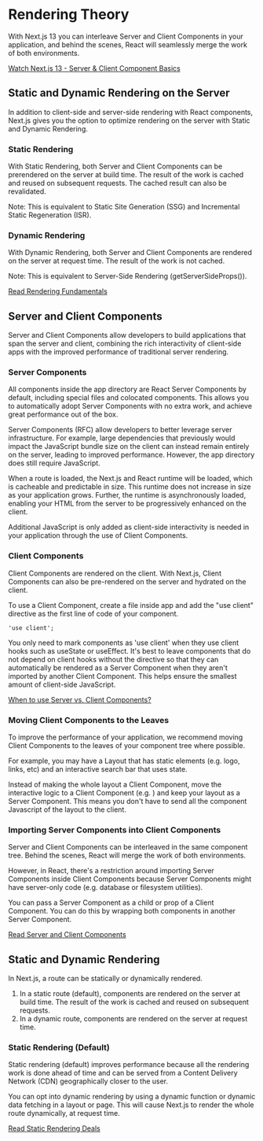 # Rendering Theory

With Next.js 13 you can interleave Server and Client Components in your application, and behind the scenes, React will seamlessly merge the work of both environments.

[Watch Next.js 13 - Server & Client Component Basics](https://www.youtube.com/watch?v=IcexKbnTEAM&list=PLxCkFZQohykk8ejbV94XbigHSONNq4m3C)

## Static and Dynamic Rendering on the Server

In addition to client-side and server-side rendering with React components, Next.js gives you the option to optimize rendering on the server with Static and Dynamic Rendering.

### Static Rendering

With Static Rendering, both Server and Client Components can be prerendered on the server at build time. The result of the work is cached and reused on subsequent requests. The cached result can also be revalidated.

Note: This is equivalent to Static Site Generation (SSG) and Incremental Static Regeneration (ISR).

### Dynamic Rendering

With Dynamic Rendering, both Server and Client Components are rendered on the server at request time. The result of the work is not cached.

Note: This is equivalent to Server-Side Rendering (getServerSideProps()).

[Read Rendering Fundamentals](https://beta.nextjs.org/docs/rendering/fundamentals)

## Server and Client Components

Server and Client Components allow developers to build applications that span the server and client, combining the rich interactivity of client-side apps with the improved performance of traditional server rendering.

### Server Components

All components inside the app directory are React Server Components by default, including special files and colocated components. This allows you to automatically adopt Server Components with no extra work, and achieve great performance out of the box.

Server Components (RFC) allow developers to better leverage server infrastructure. For example, large dependencies that previously would impact the JavaScript bundle size on the client can instead remain entirely on the server, leading to improved performance. However, the app directory does still require JavaScript.

When a route is loaded, the Next.js and React runtime will be loaded, which is cacheable and predictable in size. This runtime does not increase in size as your application grows. Further, the runtime is asynchronously loaded, enabling your HTML from the server to be progressively enhanced on the client.

Additional JavaScript is only added as client-side interactivity is needed in your application through the use of Client Components.

### Client Components

Client Components are rendered on the client. With Next.js, Client Components can also be pre-rendered on the server and hydrated on the client.

To use a Client Component, create a file inside app and add the "use client" directive as the first line of code of your component.

```
'use client';

```

You only need to mark components as 'use client' when they use client hooks such as useState or useEffect. It's best to leave components that do not depend on client hooks without the directive so that they can automatically be rendered as a Server Component when they aren't imported by another Client Component. This helps ensure the smallest amount of client-side JavaScript.

[When to use Server vs. Client Components?](https://beta.nextjs.org/docs/rendering/server-and-client-components#when-to-use-server-vs-client-components)

### Moving Client Components to the Leaves

To improve the performance of your application, we recommend moving Client Components to the leaves of your component tree where possible.

For example, you may have a Layout that has static elements (e.g. logo, links, etc) and an interactive search bar that uses state.

Instead of making the whole layout a Client Component, move the interactive logic to a Client Component (e.g. <SearchBar />) and keep your layout as a Server Component. This means you don't have to send all the component Javascript of the layout to the client.

### Importing Server Components into Client Components

Server and Client Components can be interleaved in the same component tree. Behind the scenes, React will merge the work of both environments.

However, in React, there's a restriction around importing Server Components inside Client Components because Server Components might have server-only code (e.g. database or filesystem utilities).

You can pass a Server Component as a child or prop of a Client Component. You can do this by wrapping both components in another Server Component.

[Read Server and Client Components](https://beta.nextjs.org/docs/rendering/server-and-client-components)

## Static and Dynamic Rendering

In Next.js, a route can be statically or dynamically rendered.

1. In a static route (default), components are rendered on the server at build time. The result of the work is cached and reused on subsequent requests.
2. In a dynamic route, components are rendered on the server at request time.

### Static Rendering (Default)

Static rendering (default) improves performance because all the rendering work is done ahead of time and can be served from a Content Delivery Network (CDN) geographically closer to the user.

You can opt into dynamic rendering by using a dynamic function or dynamic data fetching in a layout or page. This will cause Next.js to render the whole route dynamically, at request time.

[Read Static Rendering Deals](https://beta.nextjs.org/docs/rendering/static-and-dynamic-rendering#static-rendering-default)






